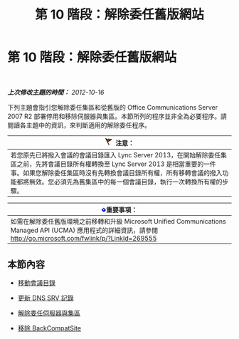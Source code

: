 ﻿---
title: 第 10 階段：解除委任舊版網站
TOCTitle: 第 10 階段：解除委任舊版網站
ms:assetid: d591a310-3b5c-4092-b19e-0349616e40df
ms:mtpsurl: https://technet.microsoft.com/zh-tw/library/JJ205300(v=OCS.15)
ms:contentKeyID: 49292460
ms.date: 08/10/2015
mtps_version: v=OCS.15
ms.translationtype: HT
---

# 第 10 階段：解除委任舊版網站

 

_**上次修改主題的時間：** 2012-10-16_

下列主題會指引您解除委任集區和從舊版的 Office Communications Server 2007 R2 部署停用和移除伺服器與集區。本節所列的程序並非全為必要程序。請閱讀各主題中的資訊，來判斷適用的解除委任程序。

<table>
<thead>
<tr class="header">
<th><img src="images/JJ205186.Caution(OCS.15).gif" title="Caution" alt="Caution" />注意：</th>
</tr>
</thead>
<tbody>
<tr class="odd">
<td>若您原先已將撥入會議的會議目錄匯入 Lync Server 2013，在開始解除委任集區之前，先將會議目錄所有權轉換至 Lync Server 2013 是相當重要的一件事。如果您解除委任集區時沒有先轉換會議目錄所有權，所有移轉會議的撥入功能都將無效。您必須先為舊集區中的每一個會議目錄，執行一次轉換所有權的步驟。</td>
</tr>
</tbody>
</table>


<table>
<thead>
<tr class="header">
<th><img src="images/Gg412908.important(OCS.15).gif" title="important" alt="important" />重要事項：</th>
</tr>
</thead>
<tbody>
<tr class="odd">
<td>如需在解除委任舊版環境之前移轉和升級 Microsoft Unified Communications Managed API (UCMA) 應用程式的詳細資訊，請參閱 <a href="http://go.microsoft.com/fwlink/p/?linkid=269555">http://go.microsoft.com/fwlink/p/?LinkId=269555</a></td>
</tr>
</tbody>
</table>


## 本節內容

  - [移動會議目錄](move-conference-directories.md)

  - [更新 DNS SRV 記錄](update-dns-srv-records_1.md)

  - [解除委任伺服器與集區](decommissioning-servers-and-pools.md)

  - [移除 BackCompatSite](remove-backcompatsite.md)

